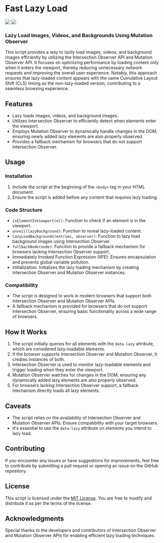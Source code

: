 # Fast Lazy Load
[![](https://img.shields.io/npm/v/gettext-merger.svg?label=npm%20version)](https://www.npmjs.com/package/gettext-merger)
[![](https://img.shields.io/npm/l/gettext-merger)](https://github.com/erikyo/gettext-merger?tab=GPL-3.0-1-ov-file#readme)

### Lazy Load Images, Videos, and Backgrounds Using Mutation Observer

This script provides a way to lazily load images, videos, and background images efficiently by utilizing the Intersection Observer API and Mutation Observer API. It focuses on optimizing performance by loading content only when it enters the viewport, thereby reducing unnecessary network requests and improving the overall user experience. Notably, this approach ensures that lazy-loaded content appears with the same Cumulative Layout Shift (CLS) timing as the non-lazy-loaded version, contributing to a seamless browsing experience.

## Features

- Lazy loads images, videos, and background images.
- Utilizes Intersection Observer to efficiently detect when elements enter the viewport.
- Employs Mutation Observer to dynamically handle changes in the DOM, ensuring newly added lazy elements are also properly observed.
- Provides a fallback mechanism for browsers that do not support Intersection Observer.

## Usage

### Installation

1. Include the script at the beginning of the `<body>` tag in your HTML document.
2. Ensure the script is added before any content that requires lazy loading.

### Code Structure

- `isElementInViewport(el)`: Function to check if an element is in the viewport.
- `unveil(lazyBackground)`: Function to reveal lazy-loaded content.
- `lazyLoadBackgrounds(entries, observer)`: Function to lazy load background images using Intersection Observer.
- `fallbackNode(node)`: Function to provide a fallback mechanism for browsers lacking Intersection Observer support.
- Immediately Invoked Function Expression (IIFE): Ensures encapsulation and prevents global variable pollution.
- Initialization: Initializes the lazy loading mechanism by creating Intersection Observer and Mutation Observer instances.

### Compatibility

- The script is designed to work in modern browsers that support both Intersection Observer and Mutation Observer APIs.
- A fallback mechanism is provided for browsers that do not support Intersection Observer, ensuring basic functionality across a wide range of browsers.

## How It Works

1. The script initially queries for all elements with the `data-lazy` attribute, which are considered lazy-loadable elements.
2. If the browser supports Intersection Observer and Mutation Observer, it creates instances of both.
3. Intersection Observer is used to monitor lazy-loadable elements and trigger loading when they enter the viewport.
4. Mutation Observer watches for changes in the DOM, ensuring any dynamically added lazy elements are also properly observed.
5. For browsers lacking Intersection Observer support, a fallback mechanism directly loads all lazy elements.

## Caveats

- The script relies on the availability of Intersection Observer and Mutation Observer APIs. Ensure compatibility with your target browsers.
- It's essential to use the `data-lazy` attribute on elements you intend to lazy load.

## Contributing

If you encounter any issues or have suggestions for improvements, feel free to contribute by submitting a pull request or opening an issue on the GitHub repository.

## License

This script is licensed under the [MIT License](https://opensource.org/licenses/MIT). You are free to modify and distribute it as per the terms of the license.

## Acknowledgments

Special thanks to the developers and contributors of Intersection Observer and Mutation Observer APIs for enabling efficient lazy loading techniques.
